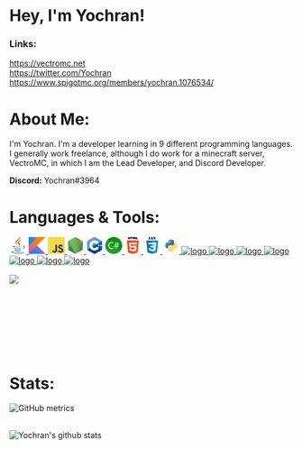 # Hey, I'm Yochran!

### Links:
https://vectromc.net
<br />
https://twitter.com/Yochran
<br />
https://www.spigotmc.org/members/yochran.1076534/
<br />

# About Me:

I'm Yochran. I'm a developer learning in 9 different programming languages. I generally work freelance, although I do work for a minecraft server, VectroMC, in which I am the Lead Developer, and Discord Developer.

**Discord:** Yochran#3964

# Languages & Tools:

<a href>
	<img src="https://raw.githubusercontent.com/github/explore/80688e429a7d4ef2fca1e82350fe8e3517d3494d/topics/java/java.png" alt="logo" width="30" height="30">
</a>
<a href>
	<img src="https://raw.githubusercontent.com/github/explore/80688e429a7d4ef2fca1e82350fe8e3517d3494d/topics/kotlin/kotlin.png" alt="logo" width="30" height="30">
</a>
<a href>
	<img src="https://raw.githubusercontent.com/github/explore/80688e429a7d4ef2fca1e82350fe8e3517d3494d/topics/javascript/javascript.png" alt="logo" width="30" height="30">
</a>
<a href>
	<img src="https://raw.githubusercontent.com/github/explore/80688e429a7d4ef2fca1e82350fe8e3517d3494d/topics/nodejs/nodejs.png" alt="logo" width="30" height="30">
</a>
<a href>
	<img src="https://raw.githubusercontent.com/github/explore/80688e429a7d4ef2fca1e82350fe8e3517d3494d/topics/cpp/cpp.png" alt="logo" width="30" height="30">
</a>
<a href>
	<img src="https://raw.githubusercontent.com/github/explore/80688e429a7d4ef2fca1e82350fe8e3517d3494d/topics/csharp/csharp.png" alt="logo" width="30" height="30">
</a>
<a href>
	<img src="https://raw.githubusercontent.com/github/explore/80688e429a7d4ef2fca1e82350fe8e3517d3494d/topics/html/html.png" alt="logo" width="30" height="30">
</a>
<a href>
	<img src="https://raw.githubusercontent.com/github/explore/80688e429a7d4ef2fca1e82350fe8e3517d3494d/topics/css/css.png" alt="logo" width="30" height="30">
</a>
<a href>
	<img src="https://raw.githubusercontent.com/github/explore/80688e429a7d4ef2fca1e82350fe8e3517d3494d/topics/python/python.png" alt="logo" width="30" height="30">
</a>
<a href>
	<img src="https://karb0f0s.gallerycdn.vsassets.io/extensions/karb0f0s/vbscript/0.5.5/1524063222678/Microsoft.VisualStudio.Services.Icons.Default" alt="logo" width="20" height="30">
</a>
<a href>
	<img src="https://upload.wikimedia.org/wikipedia/commons/thumb/d/d5/IntelliJ_IDEA_Logo.svg/1024px-IntelliJ_IDEA_Logo.svg.png" alt="logo" width="30" height="30">
</a>
<a href>
	<img src="https://resources.jetbrains.com/storage/products/rider/img/meta/rider_logo_300x300.png" alt="logo" width="30" height="30">
</a>
<a href>
	<img src="https://resources.jetbrains.com/storage/products/webstorm/img/meta/webstorm_logo_300x300.png" alt="logo" width="30" height="30">
</a>
<a href>
	<img src="https://upload.wikimedia.org/wikipedia/commons/thumb/a/a1/PyCharm_Logo.svg/1024px-PyCharm_Logo.svg.png" alt="logo" width="30" height="30">
</a>
<a href>
	<img src="https://user-images.githubusercontent.com/674621/71187801-14e60a80-2280-11ea-94c9-e56576f76baf.png" alt="logo" width="30" height="30">
</a>
<a href>
	<img src="https://1000logos.net/wp-content/uploads/2020/08/Visual-Studio-Logo.png" alt="logo" width="60" height="30">
</a>

<br />
<br />

<a href="https://github.com/Yochran">
  <img align="left" src="https://github-readme-stats.vercel.app/api/top-langs/?username=Yochran&theme=light&layout=compact&exclude_repo=vCores,InvadedSoup,yoStaffUtils&langs_count=8" />
</a>
<br />
<br />
<br />
<br />
<br />
<br />
<br />
<br />

# Stats:

![GitHub metrics](https://metrics.lecoq.io/Yochran)

<br />

<a href="https://github.com/Yochran">
 <img align="left" src="https://github-readme-stats.vercel.app/api?username=Yochran&show_icons=true&theme=light&line_height=27" alt="Yochran's github stats"/>
</a>

<br />
